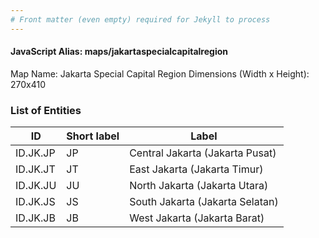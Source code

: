 ```yaml
---
# Front matter (even empty) required for Jekyll to process
---
```


#### JavaScript Alias: maps/jakartaspecialcapitalregion

Map Name: Jakarta Special Capital Region
Dimensions (Width x Height): 270x410





### List of Entities

ID | Short label | Label
---|---|---|
ID.JK.JP|JP|Central Jakarta (Jakarta Pusat)
ID.JK.JT|JT|East Jakarta (Jakarta Timur)
ID.JK.JU|JU|North Jakarta (Jakarta Utara)
ID.JK.JS|JS|South Jakarta (Jakarta Selatan)
ID.JK.JB|JB|West Jakarta (Jakarta Barat)